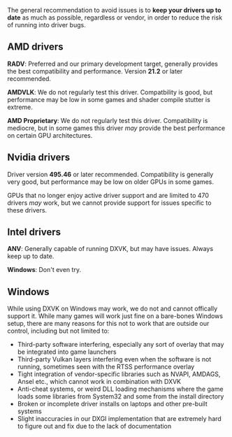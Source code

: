 The general recommendation to avoid issues is to **keep your drivers up to date** as much as possible, regardless or vendor, in order to reduce the risk of running into driver bugs.

## AMD drivers
**RADV**: Preferred and our primary development target, generally provides the best compatibility and performance. Version **21.2** or later recommended.

**AMDVLK**: We do not regularly test this driver. Compatbility is good, but performance may be low in some games and shader compile stutter is extreme.

**AMD Proprietary**: We do not regularly test this driver. Compatibility is mediocre, but in some games this driver *may* provide the best performance on certain GPU architectures.

## Nvidia drivers
Driver version **495.46** or later recommended. Compatibility is generally very good, but performance may be low on older GPUs in some games.

GPUs that no longer enjoy active driver support and are limited to 470 drivers *may* work, but we cannot provide support for issues specific to these drivers.

## Intel drivers
**ANV**: Generally capable of running DXVK, but may have issues. Always keep up to date.

**Windows**: Don't even try.

## Windows
While using DXVK on Windows may work, we do not and cannot offically support it. While many games will work just fine on a bare-bones Windows setup, there are many reasons for this not to work that are outside our control, including but not limited to:
- Third-party software interfering, especially any sort of overlay that may be integrated into game launchers
- Third-party Vulkan layers interfering even when the software is not running, sometimes seen with the RTSS performance overlay
- Tight integration of vendor-specific libraries such as NVAPI, AMDAGS, Ansel etc., which cannot work in combination with DXVK
- Anti-cheat systems, or weird DLL loading mechanisms where the game loads some libraries from System32 and some from the install directory
- Broken or incomplete driver installs on laptops and other pre-built systems
- Slight inaccuracies in our DXGI implementation that are extremely hard to figure out and fix due to the lack of documentation